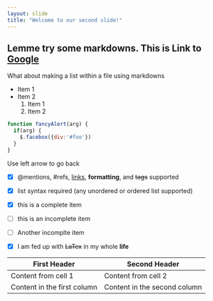 ```yaml
---
layout: slide
title: "Welcome to our second slide!"
---
```

## Lemme try some markdowns. This is Link to [Google](www.google.com) ##
What about making a list within a file using markdowns
* Item 1
* Item 2
    1. Item 1
    2. Item 2
    
```javascript
function fancyAlert(arg) {
  if(arg) {
    $.facebox({div:'#foo'})
  }
}
```
Use left arrow to go back
- [x] @mentions, #refs, [links](), **formatting**, and <del>tags</del> supported
- [x] list syntax required (any unordered or ordered list supported)
- [x] this is a complete item
- [ ] this is an incomplete item
- [ ] Another incomplte item
- [x] I am fed up with <del>LaTex</del> in my whole **life**


First Header | Second Header
------------ | -------------
Content from cell 1 | Content from cell 2
Content in the first column | Content in the second column

